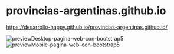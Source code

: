 # provincias-argentinas.github.io

https://desarrollo-happy.github.io/provincias-argentinas.github.io/

![previewDesktop-pagina-web-con-bootstrap5](https://user-images.githubusercontent.com/106115393/169897999-7f0b2baf-d9c2-4df3-870e-8392f33846c1.png)
![previewMobile-pagina-web-con-bootstrap5](https://user-images.githubusercontent.com/106115393/169898023-12ec960f-9048-42aa-aaf8-c8fdfb5a6cbf.png)
